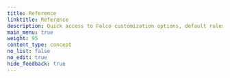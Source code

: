 ```yaml
---
title: Reference
linktitle: Reference
description: Quick access to Falco customization options, default rules, supported fields and much more
main_menu: true
weight: 95
content_type: concept
no_list: false
no_edit: true
hide_feedback: true
---
```

